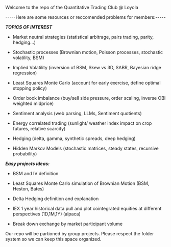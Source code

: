 Welcome to the repo of the Quantitative Trading Club @ Loyola




-----Here are some resources or reccomended problems for members:-----


***TOPICS OF INTEREST***

- Market neutral strategies (statistical arbitrage, pairs trading, parity, hedging…)

- Stochastic processes (Brownian motion, Poisson processes, stochastic volatility, BSM)

- Implied Volatility (inversion of BSM, Skew vs 3D, SABR, Bayesian ridge regression)

- Least Squares Monte Carlo (account for early exercise, define optimal stopping policy)

- Order book imbalance (buy/sell side pressure, order scaling, inverse OBI weighted midprice)

- Sentiment analysis (web parsing, LLMs, Sentiment quotients)

- Energy correlated trading (sunlight/ weather index impact on crop futures, relative scarcity)

- Hedging (delta, gamma, synthetic spreads, deep hedging)

- Hidden Markov Models (stochastic matrices, steady states, recursive probability)



***Easy projects ideas:***

- BSM and IV definition

- Least Squares Monte Carlo simulation of Brownian Motion (BSM, Heston, Bates) 

- Delta Hedging definition and explanation

- IEX 1 year historical data pull and plot cointegrated equities at different perspectives (1D,1M,1Y) (alpaca)

- Break down exchange by market participant volume



Our repo will be partioned by group projects. Please respect the folder system so we can keep this space organized.
